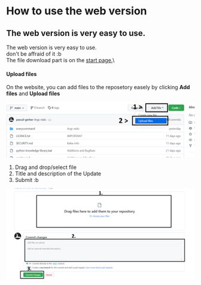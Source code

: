 # How to use the web version

## The web version is very easy to use.

The web version is very easy to use.\
don't be affraid of it :b\
The file download part is on the [start page.](https://github.com/pascal-gerber/Tutorial-on-how-to-use-Github)\

#### Upload files

On the website, you can add files to the reposetory easely by clicking **Add files** and **Upload files**

![Random Image](https://github.com/pascal-gerber/Tutorial-on-how-to-use-Github/blob/main/WEB/Upload%20web.PNG)

1. Drag and drop/select file
2. Title and description of the Update
3. Submit :b

![Random Image](https://github.com/pascal-gerber/Tutorial-on-how-to-use-Github/blob/main/WEB/Upload%20web2.PNG)